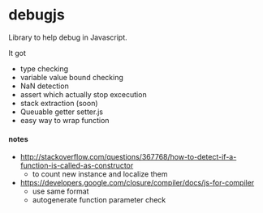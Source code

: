 debugjs
=======

Library to help debug in Javascript.

It got
* type checking
* variable value bound checking
* NaN detection
* assert which actually stop excecution
* stack extraction (soon)
* Queuable getter setter.js
* easy way to wrap function


#### notes
* http://stackoverflow.com/questions/367768/how-to-detect-if-a-function-is-called-as-constructor
  * to count new instance and localize them
* https://developers.google.com/closure/compiler/docs/js-for-compiler
  * use same format
  * autogenerate function parameter check